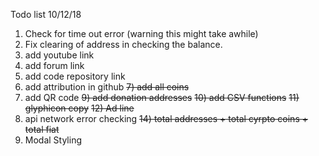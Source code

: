 Todo list 10/12/18

1) Check for time out error (warning this might take awhile)
2) Fix clearing of address in checking the balance. 
3) add youtube link
4) add forum link
5) add code repository link
6) add attribution in github
~~7) add all coins~~
8) add QR code
~~9) add donation addresses~~
~~10) add CSV functions~~
~~11) glyphicon copy~~
~~12) Ad line~~
13) api network error checking
~~14) total addresses + total cyrpto coins + total fiat~~
15) Modal Styling

